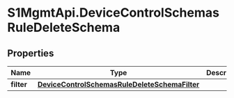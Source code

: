 # S1MgmtApi.DeviceControlSchemasRuleDeleteSchema

## Properties
Name | Type | Description | Notes
------------ | ------------- | ------------- | -------------
**filter** | [**DeviceControlSchemasRuleDeleteSchemaFilter**](DeviceControlSchemasRuleDeleteSchemaFilter.md) |  | 


